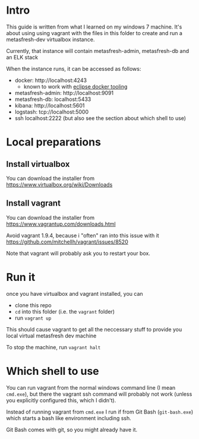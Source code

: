 
# Intro

This guide is written from what I learned on my windows 7 machine.
It's about using using vagrant with the files in this folder to create and run a metasfresh-dev virtualbox instance.

Currently, that instance will contain metasfresh-admin, metasfresh-db and an ELK stack

When the instance runs, it can be accessed as follows:

* docker: http://localhost:4243
  * known to work with [eclipse docker tooling](https://wiki.eclipse.org/Linux_Tools_Project/Docker_Tooling/User_Guide)
* metasfresh-admin: http://localhost:9091
* metasfresh-db: localhost:5433
* kibana: http://localhost:5601
* logstash: tcp://localhost:5000
* ssh localhost:2222 (but also see the section about which shell to use)

# Local preparations

## Install virtualbox

You can download the installer from https://www.virtualbox.org/wiki/Downloads

## Install vagrant

You can download the installer from https://www.vagrantup.com/downloads.html

Avoid vagrant 1.9.4, because i "often" ran into this issue with it
https://github.com/mitchellh/vagrant/issues/8520

Note that vagrant will probably ask you to restart your box.

# Run it

once you have virtualbox and vagrant installed, you can
* clone this repo
* `cd`  into this folder (i.e. the `vagrant` folder)
* run `vagrant up`

This should cause vagrant to get all the neccessary stuff to provide you local virtual  metasfresh dev machine

To stop the machine, run `vagrant halt`

# Which shell to use

You can run vagrant from the normal windows command line (I mean `cmd.exe`), but there the vagrant ssh command will probably not work (unless you explicitly configured this, which I didn't).

Instead of running vagrant from `cmd.exe` I run if from Git Bash (`git-bash.exe`) which starts a bash like environment including ssh.

Git Bash comes with git, so you might already have it.
